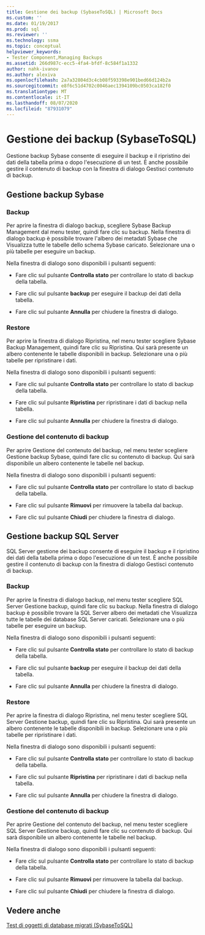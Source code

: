 ```yaml
---
title: Gestione dei backup (SybaseToSQL) | Microsoft Docs
ms.custom: ''
ms.date: 01/19/2017
ms.prod: sql
ms.reviewer: ''
ms.technology: ssma
ms.topic: conceptual
helpviewer_keywords:
- Tester Component,Managing Backups
ms.assetid: 266d987c-ecc5-4fa4-bfdf-8c584f1a1332
author: nahk-ivanov
ms.author: alexiva
ms.openlocfilehash: 2a7a32804d3c4cb08f593398e901bed66d124b2a
ms.sourcegitcommit: e8f6c51d4702c0046aec1394109bc0503ca182f0
ms.translationtype: MT
ms.contentlocale: it-IT
ms.lasthandoff: 08/07/2020
ms.locfileid: "87931079"
---
```

# <a name="managing-backups-sybasetosql"></a>Gestione dei backup (SybaseToSQL)
Gestione backup Sybase consente di eseguire il backup e il ripristino dei dati della tabella prima o dopo l'esecuzione di un test. È anche possibile gestire il contenuto di backup con la finestra di dialogo Gestisci contenuto di backup.  
  
## <a name="sybase-backup-management"></a>Gestione backup Sybase  
  
### <a name="backup"></a>Backup  
Per aprire la finestra di dialogo backup, scegliere Sybase Backup Management dal menu tester, quindi fare clic su backup. Nella finestra di dialogo backup è possibile trovare l'albero dei metadati Sybase che Visualizza tutte le tabelle dello schema Sybase caricato. Selezionare una o più tabelle per eseguire un backup.  
  
Nella finestra di dialogo sono disponibili i pulsanti seguenti:  
  
-   Fare clic sul pulsante **Controlla stato** per controllare lo stato di backup della tabella.  
  
-   Fare clic sul pulsante **backup** per eseguire il backup dei dati della tabella.  
  
-   Fare clic sul pulsante **Annulla** per chiudere la finestra di dialogo.  
  
### <a name="restore"></a>Restore  
Per aprire la finestra di dialogo Ripristina, nel menu tester scegliere Sybase Backup Management, quindi fare clic su Ripristina. Qui sarà presente un albero contenente le tabelle disponibili in backup. Selezionare una o più tabelle per ripristinare i dati.  
  
Nella finestra di dialogo sono disponibili i pulsanti seguenti:  
  
-   Fare clic sul pulsante **Controlla stato** per controllare lo stato di backup della tabella.  
  
-   Fare clic sul pulsante **Ripristina** per ripristinare i dati di backup nella tabella.  
  
-   Fare clic sul pulsante **Annulla** per chiudere la finestra di dialogo.  
  
### <a name="managing-backup-contents"></a>Gestione del contenuto di backup  
Per aprire Gestione del contenuto del backup, nel menu tester scegliere Gestione backup Sybase, quindi fare clic su contenuto di backup. Qui sarà disponibile un albero contenente le tabelle nel backup.  
  
Nella finestra di dialogo sono disponibili i pulsanti seguenti:  
  
-   Fare clic sul pulsante **Controlla stato** per controllare lo stato di backup della tabella.  
  
-   Fare clic sul pulsante **Rimuovi** per rimuovere la tabella dal backup.  
  
-   Fare clic sul pulsante **Chiudi** per chiudere la finestra di dialogo.  
  
## <a name="sql-server-backup-management"></a>Gestione backup SQL Server  
SQL Server gestione dei backup consente di eseguire il backup e il ripristino dei dati della tabella prima o dopo l'esecuzione di un test. È anche possibile gestire il contenuto di backup con la finestra di dialogo Gestisci contenuto di backup.  
  
### <a name="backup"></a>Backup  
Per aprire la finestra di dialogo backup, nel menu tester scegliere SQL Server Gestione backup, quindi fare clic su backup. Nella finestra di dialogo backup è possibile trovare la SQL Server albero dei metadati che Visualizza tutte le tabelle dei database SQL Server caricati. Selezionare una o più tabelle per eseguire un backup.  
  
Nella finestra di dialogo sono disponibili i pulsanti seguenti:  
  
-   Fare clic sul pulsante **Controlla stato** per controllare lo stato di backup della tabella.  
  
-   Fare clic sul pulsante **backup** per eseguire il backup dei dati della tabella.  
  
-   Fare clic sul pulsante **Annulla** per chiudere la finestra di dialogo.  
  
### <a name="restore"></a>Restore  
Per aprire la finestra di dialogo Ripristina, nel menu tester scegliere SQL Server Gestione backup, quindi fare clic su Ripristina. Qui sarà presente un albero contenente le tabelle disponibili in backup. Selezionare una o più tabelle per ripristinare i dati.  
  
Nella finestra di dialogo sono disponibili i pulsanti seguenti:  
  
-   Fare clic sul pulsante **Controlla stato** per controllare lo stato di backup della tabella.  
  
-   Fare clic sul pulsante **Ripristina** per ripristinare i dati di backup nella tabella.  
  
-   Fare clic sul pulsante **Annulla** per chiudere la finestra di dialogo.  
  
### <a name="managing-backup-contents"></a>Gestione del contenuto di backup  
Per aprire Gestione del contenuto del backup, nel menu tester scegliere SQL Server Gestione backup, quindi fare clic su contenuto di backup. Qui sarà disponibile un albero contenente le tabelle nel backup.  
  
Nella finestra di dialogo sono disponibili i pulsanti seguenti:  
  
-   Fare clic sul pulsante **Controlla stato** per controllare lo stato di backup della tabella.  
  
-   Fare clic sul pulsante **Rimuovi** per rimuovere la tabella dal backup.  
  
-   Fare clic sul pulsante **Chiudi** per chiudere la finestra di dialogo.  
  
## <a name="see-also"></a>Vedere anche  
[Test di oggetti di database migrati &#40;SybaseToSQL&#41;](../../ssma/sybase/testing-migrated-database-objects-sybasetosql.md)  
  
